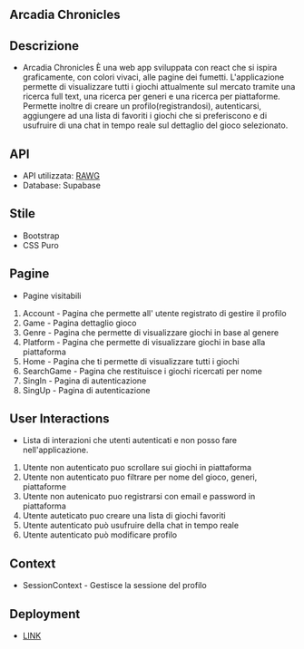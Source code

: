 ## Arcadia Chronicles

## Descrizione

* Arcadia Chronicles È una web app sviluppata con react che si ispira graficamente, con colori vivaci,  alle pagine dei fumetti. L'applicazione permette di visualizzare tutti i giochi attualmente sul mercato tramite una ricerca full text, una ricerca per generi e una ricerca per piattaforme. Permette inoltre di creare un profilo(registrandosi), autenticarsi, aggiungere ad una lista di favoriti i giochi che si preferiscono e di usufruire di una chat in tempo reale sul dettaglio del gioco selezionato.

## API

* API utilizzata: [RAWG](https://api.rawg.io/docs/)
* Database: Supabase

## Stile

* Bootstrap 
* CSS Puro

## Pagine

* Pagine visitabili

1. Account - Pagina che permette all' utente registrato di gestire il profilo
2. Game - Pagina dettaglio gioco
3. Genre - Pagina che permette di visualizzare giochi in base al genere
4. Platform - Pagina che permette di visualizzare giochi in base alla piattaforma
5. Home - Pagina che ti permette di visualizzare tutti i giochi
6. SearchGame - Pagina che restituisce i giochi ricercati per nome
7. SingIn - Pagina di autenticazione
8. SingUp - Pagina di autenticazione

## User Interactions

* Lista di interazioni che utenti autenticati e non posso fare nell'applicazione.

1. Utente non autenticato puo scrollare sui giochi in piattaforma
2. Utente non autenticato puo filtrare per nome del gioco, generi, piattaforme
3. Utente non autenicato puo registrarsi con email e password in piattaforma
4. Utente auteticato puo creare una lista di giochi favoriti
5. Utente autenticato può usufruire della chat in tempo reale
6. Utente autenticato può modificare profilo

## Context

* SessionContext - Gestisce la sessione del profilo

## Deployment

* [LINK](https://alessandro-palumbo-arcadia-chronicles.vercel.app/)
